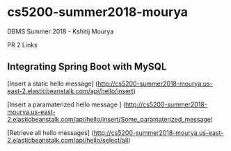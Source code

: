 # cs5200-summer2018-mourya
DBMS Summer 2018 - Kshitij Mourya

PR 2 Links
## Integrating Spring Boot with MySQL 

[Insert a static hello message] (http://cs5200-summer2018-mourya.us-east-2.elasticbeanstalk.com/api/hello/insert)

[Insert a paramaterized hello message ] (http://cs5200-summer2018-mourya.us-east-2.elasticbeanstalk.com/api/hello/insert/Some_paramaterized_message)

[Retrieve all hello messages] (http://cs5200-summer2018-mourya.us-east-2.elasticbeanstalk.com/api/hello/select/all) 
